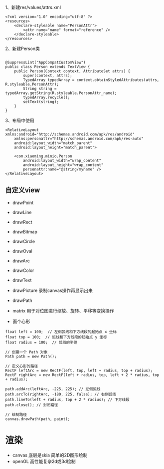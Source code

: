 1、新建res/values/attrs.xml
```
<?xml version="1.0" encoding="utf-8" ?>
<resources>
    <declare-styleable name="PersonAttr">
        <attr name="name" format="reference" />
    </declare-styleable>
</resources>
```
2、新建Person类
```

@SuppressLint("AppCompatCustomView")
public class Person extends TextView {
    public Person(Context context, AttributeSet attrs) {
        super(context, attrs);
        TypedArray typedArray = context.obtainStyledAttributes(attrs, R.styleable.PersonAttr);
        String string = typedArray.getString(R.styleable.PersonAttr_name);
        typedArray.recycle();
        setText(string);
    }
}
```
3、布局中使用
```
<RelativeLayout xmlns:android="http://schemas.android.com/apk/res/android"
    xmlns:personattr="http://schemas.android.com/apk/res-auto"
    android:layout_width="match_parent"
    android:layout_height="match_parent">

    <com.xiaoming.minio.Person
        android:layout_width="wrap_content"
        android:layout_height="wrap_content"
        personattr:name="@string/myname" />
</RelativeLayout>
```
## 自定义view
- drawPoint
- drawLine
- drawRect
- drawBitmap
- drawCircle
- drawOval
- drawArc
- drawColor
- drawText
- drawPicture  录制canvas操作再显示出来
- drawPath
- matrix 用于对位图进行缩放、旋转、平移等变换操作


 - 画个心形
 ```
 float left = 100;  // 左侧弧线和下方线段的起始点 x 坐标
float top = 100;  // 弧线和下方线段的起始点 y 坐标
float radius = 100;  // 弧线的半径

// 创建一个 Path 对象
Path path = new Path();

// 定义心形的路径
RectF leftArc = new RectF(left, top, left + radius, top + radius);
RectF rightArc = new RectF(left + radius, top, left + 2 * radius, top + radius);

path.addArc(leftArc, -225, 225); // 左侧弧线
path.arcTo(rightArc, -180, 225, false); // 右侧弧线
path.lineTo(left + radius, top + 2 * radius); // 下方线段
path.close(); // 封闭路径

// 绘制路径
canvas.drawPath(path, paint);
 ```
# 渲染
- canvas 底层是skia 简单的2D图形绘制
- openGL 高性能复杂2d或3d绘制
